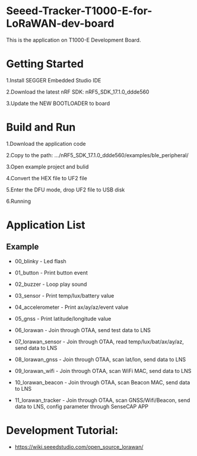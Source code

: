 Seeed-Tracker-T1000-E-for-LoRaWAN-dev-board
=================================
This is the application on T1000-E Development Board. 

# Getting Started

1.Install SEGGER Embedded Studio IDE

2.Download the latest nRF SDK: nRF5_SDK_17.1.0_ddde560

3.Update the NEW BOOTLOADER to board

# Build and Run

1.Download the application code

2.Copy to the path: .../nRF5_SDK_17.1.0_ddde560/examples/ble_peripheral/

3.Open example project and bulid

4.Convert the HEX file to UF2 file

5.Enter the DFU mode, drop UF2 file to USB disk

6.Running

# Application List

## Example 

* 00_blinky - Led flash

* 01_button - Print button event

* 02_buzzer - Loop play sound

* 03_sensor - Print temp/lux/battery value

* 04_accelerometer - Print ax/ay/az/event value

* 05_gnss - Print latitude/longitude value

* 06_lorawan - Join through OTAA, send test data to LNS

* 07_lorawan_sensor - Join through OTAA, read temp/lux/bat/ax/ay/az, send data to LNS

* 08_lorawan_gnss - Join through OTAA, scan lat/lon, send data to LNS

* 09_lorawan_wifi - Join through OTAA, scan WiFi MAC, send data to LNS

* 10_lorawan_beacon - Join through OTAA, scan Beacon MAC, send data to LNS

* 11_lorawan_tracker - Join through OTAA, scan GNSS/Wifi/Beacon, send data to LNS, config parameter through SenseCAP APP

# Development Tutorial:

* https://wiki.seeedstudio.com/open_source_lorawan/

